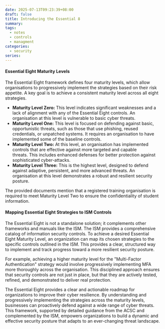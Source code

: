 ```yaml
---
date: 2025-07-13T09:23:39+08:00
draft: false
title: Introducing the Essential 8
summary:
tags:
  - notes
  - controls
  - managment
categories:
  - security
series:
---
```


####  Essential Eight Maturity Levels

The Essential Eight framework defines four maturity levels, which allow organisations to progressively implement the strategies based on their risk appetite. A key goal is to achieve a consistent maturity level across all eight strategies.

- **Maturity Level Zero:** This level indicates significant weaknesses and a lack of alignment with any of the Essential Eight controls. An organisation at this level is vulnerable to basic cyber threats.
- **Maturity Level One:** This level is focused on defending against basic, opportunistic threats, such as those that use phishing, reused credentials, or unpatched systems. It requires an organisation to have implemented some of the baseline controls.
- **Maturity Level Two:** At this level, an organisation has implemented controls that are effective against more targeted and capable threats. This includes enhanced defenses for better protection against sophisticated cyber-attacks.
- **Maturity Level Three:** This is the highest level, designed to defend against adaptive, persistent, and more advanced threats. An organisation at this level demonstrates a robust and resilient security posture.

The provided documents mention that a registered training organisation is required to meet Maturity Level Two to ensure the confidentiality of student information.

#### **Mapping Essential Eight Strategies to ISM Controls**

The Essential Eight is not a standalone solution; it complements other frameworks and manuals like the ISM. The ISM provides a comprehensive catalog of information security controls. To achieve a desired Essential Eight Maturity Level, an organization can map its chosen strategies to the specific controls outlined in the ISM. This provides a clear, structured way to implement and track progress toward a more resilient security posture.

For example, achieving a higher maturity level for the "Multi-Factor Authentication" strategy would involve progressively implementing MFA more thoroughly across the organisation. This disciplined approach ensures that security controls are not just in place, but that they are actively tested, refined, and demonstrated to deliver real protection.


The Essential Eight provides a clear and actionable roadmap for organizations to improve their cyber resilience. By understanding and progressively implementing the strategies across the maturity levels, businesses can proactively defend against a wide range of cyber threats. This framework, supported by detailed guidance from the ACSC and complemented by the ISM, empowers organizations to build a dynamic and effective security posture that adapts to an ever-changing threat landscape.